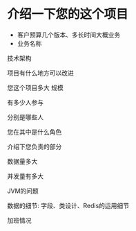 # 介绍一下您的这个项目



* 客户预算几个版本、多长时间大概业务
* 业务名称

技术架构

项目有什么地方可以改进

您这个项目多大 规模

有多少人参与

分别是哪些人

您在其中是什么角色

介绍下您负责的部分

数据量多大

并发量有多大

JVM的问题

数据的细节: 字段、类设计、Redis的运用细节

加班情况